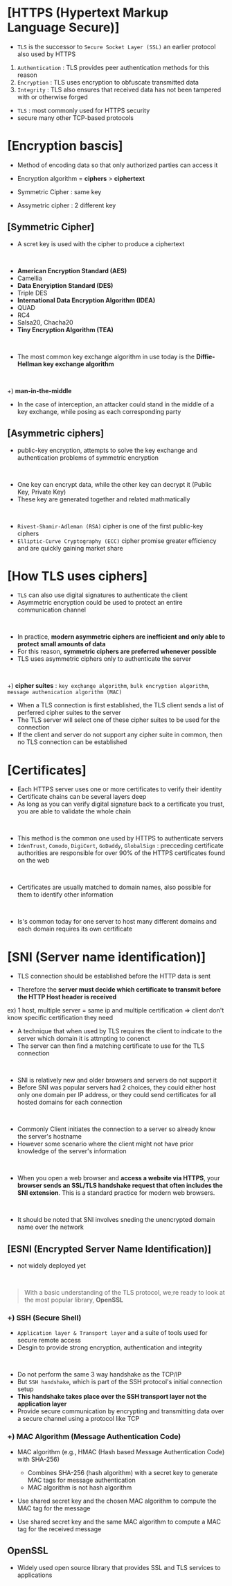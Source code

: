 # [HTTPS (Hypertext Markup Language Secure)]

- `TLS` is the successor to `Secure Socket Layer (SSL)` an earlier protocol also used by HTTPS

1. `Authentication` : TLS provides peer authentication methods for this reason
2. `Encryption` : TLS uses encryption to obfuscate transmitted data
3. `Integrity` : TLS also ensures that received data has not been tampered with or otherwise forged

- `TLS` : most commonly used for HTTPS security
- secure many other TCP-based protocols

# [Encryption bascis]

- Method of encoding data so that only authorized parties can access it
- Encryption algorithm = **ciphers** > **ciphertext**

- Symmetric Cipher : same key
- Assymetric cipher : 2 different key

## [Symmetric Cipher]

- A scret key is used with the cipher to produce a ciphertext

<br/>

- **American Encryption Standard (AES)**
- Camellia
- **Data Encryiption Standard (DES)**
- Triple DES
- **International Data Encryption Algorithm (IDEA)**
- QUAD
- RC4
- Salsa20, Chacha20
- **Tiny Encryption Algorithm (TEA)**

<br/>

- The most common key exchange algorithm in use today is the **Diffie-Hellman key exchange algorithm**

<br/>

+) **man-in-the-middle**

- In the case of interception, an attacker could stand in the middle of a key exchange, while posing as each corresponding party

## [Asymmetric ciphers]

- public-key encryption, attempts to solve the key exchange and authentication problems of symmetric encryption

<br/>

- One key can encrypt data, while the other key can decrypt it (Public Key, Private Key)
- These key are generated together and related mathmatically

<br/>

- `Rivest-Shamir-Adleman (RSA)` cipher is one of the first public-key ciphers
- `Elliptic-Curve Cryptography (ECC)` cipher promise greater efficiency and are quickly gaining market share


# [How TLS uses ciphers]

- `TLS` can also use digital signatures to authenticate the client
- Asymmetric encryption could be used to protect an entire communication channel

<br/>

- In practice, **modern asymmetric ciphers are inefficient and only able to protect small amounts of data**
- For this reason, **symmetric ciphers are preferred whenever possible**
- TLS uses asymmetric ciphers only to authenticate the server

<br/>

+) **cipher suites** : `key exchange algorithm`, `bulk encryption algorithm`, `message authenication algorithm (MAC)`

- When a TLS connection is first established, the TLS client sends a list of perferred cipher suites to the server
- The TLS server will select one of these cipher suites to be used for the connection
- If the client and server do not support any cipher suite in common, then no TLS connection can be established

# [Certificates]

- Each HTTPS server uses one or more certificates to verify their identity
- Certificate chains can be several layers deep
- As long as you can verify digital signature back to a certificate you trust, you are able to validate the whole chain

<br/>

- This method is the common one used by HTTPS to authenticate servers
- `IdenTrust`, `Comodo`, `DigiCert`, `GoDaddy`, `GlobalSign` : precceding certificate authorities are responsible for over 90% of the HTTPS certificates found on the web

<br/>

- Certificates are usually matched to domain names, also possible for them to identify other information

<br/>

- Is's common today for one server to host many different domains and each domain requires its own certificate


# [SNI (Server name identification)]

- TLS connection should be established before the HTTP data is sent

- Therefore the **server must decide which certificate to transmit before the HTTP Host header is received**

ex) 1 host, multiple server = same ip and multiple certification
=> client don't know specific certification they need

- A technique that when used by TLS requires the client to indicate to the server which domain it is attmpting to conenct
- The server can then find a matching certificate to use for the TLS connection

<br/>

- SNI is relatively new and older browsers and servers do not support it
- Before SNI was popular servers had 2 choices, they could either host only one domain per IP address, or they could send certificates for all hosted domains for each connection

<br/>

- Commonly Client initiates the connection to a server so already know the server's hostname
- However some scenario where the client might not have prior knowledge of the server's information

<br/>

- When you open a web browser and **access a website via HTTPS**, your **browser sends an SSL/TLS handshake request that often includes the SNI extension**. This is a standard practice for modern web browsers.

<br/>

- It should be noted that SNI involves sneding the unencrypted domain name over the network

## [ESNI (Encrypted Server Name Identification)]

- not widely deployed yet

<br/>

> With a basic understanding of the TLS protocol, we;re ready to look at the most popular library, **OpenSSL**


### +) SSH (Secure Shell)

- `Application layer & Transport layer` and a suite of tools used for secure remote access
- Desgin to provide strong encryption, authentication and integrity

<br/>

- Do not perform the same 3 way handshake as the TCP/IP 
- But `SSH handshake`, which is part of the SSH protocol's initial connection setup
- **This handshake takes place over the SSH transport layer not the application layer**
- Provide secure communication by encrypting and transmitting data over a secure channel using a protocol like TCP

### +) MAC Algorithm (Message Authentication Code)

- MAC algorithm (e.g., HMAC (Hash based Message Authentication Code) with SHA-256)
	- Combines SHA-256 (hash algorithm) with a secret key to generate MAC tags for message authentication
	- MAC algorithm is not hash algorithm

- Use shared secret key and the chosen MAC algorithm to compute the MAC tag for the message
- Use shared secret key and the same MAC algorithm to compute a MAC tag for the received message


## OpenSSL

- Widely used open source library that provides SSL and TLS services to applications